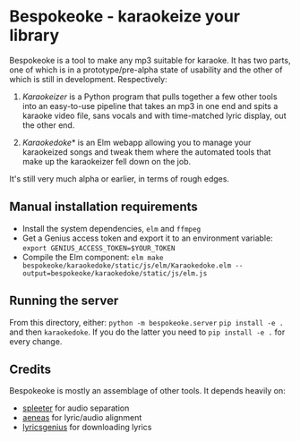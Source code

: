 # Bespokeoke - karaokeize your library

Bespokeoke is a tool to make any mp3 suitable for karaoke.
It has two parts, one of which is in a prototype/pre-alpha state of usability
and the other of which is still in development. Respectively:

1. *Karaokeizer* is a Python program that pulls together a few other tools
into an easy-to-use pipeline that takes an mp3 in one end
and spits a karaoke video file, sans vocals and with time-matched lyric display,
out the other end.

2. *Karaokedoke** is an Elm webapp allowing you to manage your karaokeized songs
and tweak them where the automated tools that make up the karaokeizer
fell down on the job.

It's still very much alpha or earlier, in terms of rough edges.

## Manual installation requirements

* Install the system dependencies, `elm` and `ffmpeg`
* Get a Genius access token and export it to an environment variable: `export GENIUS_ACCESS_TOKEN=$YOUR_TOKEN`
* Compile the Elm component: `elm make bespokeoke/karaokedoke/static/js/elm/Karaokedoke.elm --output=bespokeoke/karaokedoke/static/js/elm.js`

## Running the server

From this directory, either:
`python -m bespokeoke.server`
`pip install -e .` and then `karaokedoke`.
If you do the latter you need to `pip install -e .` for every change.

## Credits

Bespokeoke is mostly an assemblage of other tools.
It depends heavily on:
* [spleeter] for audio separation
* [aeneas] for lyric/audio alignment
* [lyricsgenius] for downloading lyrics

[spleeter]: https://github.com/deezer/spleeter
[aeneas]: https://github.com/readbeyond/aeneas
[lyricsgenius]: https://github.com/johnwmillr/lyricsgenius
